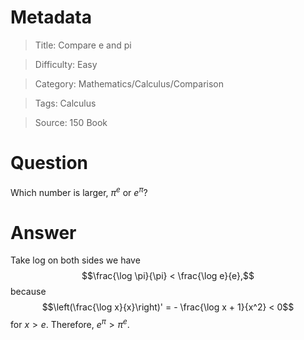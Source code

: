 # Metadata
> Title: Compare e and pi

> Difficulty: Easy

> Category: Mathematics/Calculus/Comparison

> Tags: Calculus

> Source: 150 Book

# Question
Which number is larger, $\pi^e$ or $e^\pi$?

# Answer
Take log on both sides we have $$\frac{\log \pi}{\pi} < \frac{\log e}{e},$$ because $$\left(\frac{\log x}{x}\right)' = - \frac{\log x + 1}{x^2} < 0$$ for $x > e$. Therefore, $e^\pi > \pi^e$.